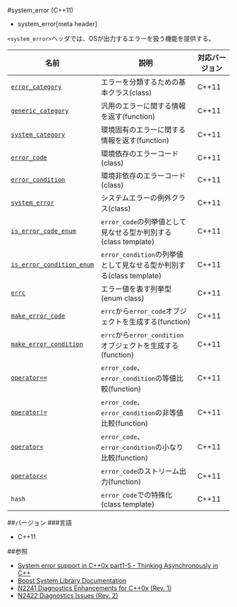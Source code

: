 #system_error (C++11)
* system_error[meta header]

`<system_error>`ヘッダでは、OSが出力するエラーを扱う機能を提供する。

| 名前 | 説明 | 対応バージョン |
|------------------------------------------------------|-----------------------------------------|-------|
| [`error_category`](./system_error/error_category.md) | エラーを分類するための基本クラス(class) | C++11 |
| [`generic_category`](./system_error/generic_category.md) | 汎用のエラーに関する情報を返す(function) | C++11 |
| [`system_category`](./system_error/system_category.md) | 環境固有のエラーに関する情報を返す(function) | C++11 |
| [`error_code`](./system_error/error_code.md) | 環境依存のエラーコード(class) | C++11 |
| [`error_condition`](./system_error/error_condition.md) | 環境非依存のエラーコード(class) | C++11 |
| [`system_error`](./system_error/system_error.md) | システムエラーの例外クラス(class) | C++11 |
| [`is_error_code_enum`](./system_error/is_error_code_enum.md) | `error_code`の列挙値として見なせる型か判別する(class template) | C++11 |
| [`is_error_condition_enum`](./system_error/is_error_condition_enum.md) | `error_condition`の列挙値として見なせる型か判別する(class template) | C++11 |
| [`errc`](./system_error/errc.md) | エラー値を表す列挙型(enum class) | C++11 |
| [`make_error_code`](./system_error/make_error_code.md) | `errc`から`error_code`オブジェクトを生成する(function) | C++11 |
| [`make_error_condition`](./system_error/make_error_condition.md) | `errc`から`error_condition`オブジェクトを生成する(function) | C++11 |
| [`operator==`](./system_error/op_equal.md) | `error_code`、`error_condition`の等値比較(function) | C++11 |
| [`operator!=`](./system_error/op_not_equal.md) | `error_code`、`error_condition`の非等値比較(function) | C++11 |
| [`operator<`](./system_error/op_less.md) | `error_code`、`error_condition`の小なり比較(function) | C++11 |
| [`operator<<`](./system_error/op_ostream.md) | `error_code`のストリーム出力(function) | C++11 |
| `hash` | `error_code`での特殊化(class template) | C++11 |


##バージョン
###言語
- C++11


##参照
- [System error support in C++0x part1-5 - Thinking Asynchronously in C++](http://blog.think-async.com/search/label/system_error)
- [Boost System Library Documentation](http://www.boost.org/doc/libs/release/libs/system/doc/index.html)
- [N2241 Diagnostics Enhancements for C++0x (Rev. 1)](http://www.open-std.org/jtc1/sc22/wg21/docs/papers/2007/n2241.html)
- [N2422 Diagnostics Issues (Rev. 2)](http://www.open-std.org/jtc1/sc22/wg21/docs/papers/2007/n2422.htm)

